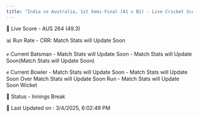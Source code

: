 ```yaml
---
title: "India vs Australia, 1st Semi-Final (A1 v B2) - Live Cricket Score"
---
```


🔴 Live Score - AUS 264 (49.3)  

📊 Run Rate - CRR: Match Stats will Update Soon  

✊ Current Batsman - Match Stats will Update Soon - Match Stats will Update Soon(Match Stats will Update Soon)  

✊ Current Bowler - Match Stats will Update Soon - Match Stats will Update Soon Over Match Stats will Update Soon Run - Match Stats will Update Soon Wicket  

📑 Status - Innings Break

📝 Last Updated on : 3/4/2025, 6:02:49 PM  

